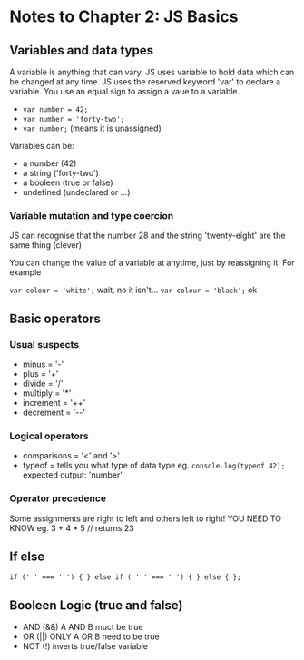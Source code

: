 # Notes to Chapter 2: JS Basics
## Variables and data types

A variable is anything that can vary.
JS uses variable to hold data which can be changed at any time.
JS uses the reserved keyword 'var' to declare a variable.
You use an equal sign to assign a vaue to a variable.

* `var number = 42;`
* `var number = 'forty-two';`
* `var number;` (means it is unassigned)

Variables can be:

* a number (42)
* a string ('forty-two')
* a booleen (true or false)
* undefined (undeclared or ...)


### Variable mutation and type coercion

JS can recognise that the number 28 and the string 'twenty-eight' are the same thing (clever)

You can change the value of a variable at anytime, just by reassigning it.
For example 

`var colour = 'white';`
wait, no it isn't...
`var colour = 'black';`
ok

## Basic operators

### Usual suspects

* minus = '-'
* plus = '+'
* divide = '/'
* multiply = '*'
* increment = '++'
* decrement = '--'

### Logical operators

* comparisons = '<' and '>'
* typeof = tells you what type of data type
    eg. `console.log(typeof 42);`
    expected output: 'number'

### Operator precedence

Some assignments are right to left and others left to right! YOU NEED TO KNOW
eg. 3 + 4 * 5 // returns 23

## If else

`if (' ' === ' ') {
} else if ( ' ' === ' ') {
} else {
};`

## Booleen Logic (true and false)

* AND (&&) A AND B muct be true
* OR (||) ONLY A OR B need to be true
* NOT (!) inverts true/false variable



